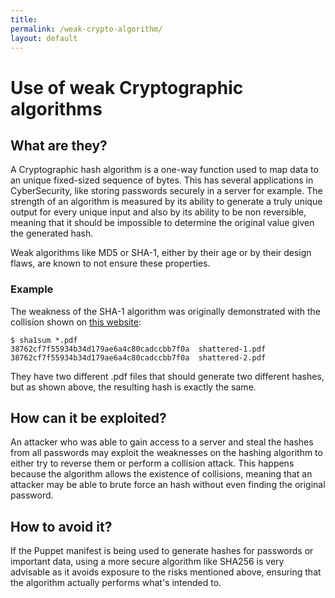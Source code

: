 ```yaml
---
title: 
permalink: /weak-crypto-algorithm/
layout: default
---
```


# Use of weak Cryptographic algorithms

## What are they?

A Cryptographic hash algorithm is a one-way function used to map data to an unique fixed-sized sequence of bytes. This has several applications in CyberSecurity, like storing passwords securely in a server for example. The strength of an algorithm is measured by its ability to generate a truly unique output for every unique input and also by its ability to be non reversible, meaning that it should be impossible to determine the original value given the generated hash. 

Weak algorithms like MD5 or SHA-1, either by their age or by their design flaws, are known to not ensure these properties.

### Example
The weakness of the SHA-1 algorithm was originally demonstrated with the collision shown on [this website](https://shattered.it):

```shell
$ sha1sum *.pdf
38762cf7f55934b34d179ae6a4c80cadccbb7f0a  shattered-1.pdf
38762cf7f55934b34d179ae6a4c80cadccbb7f0a  shattered-2.pdf
```
They have two different .pdf files that should generate two different hashes, but as shown above, the resulting hash is exactly the same.

## How can it be exploited?

An attacker who was able to gain access to a server and steal the hashes from all passwords may exploit the weaknesses on the hashing algorithm to either try to reverse them or perform a collision attack. This happens because the algorithm allows the existence of collisions, meaning that an attacker may be able to brute force an hash without even finding the original password.

## How to avoid it?

If the Puppet manifest is being used to generate hashes for passwords or important data, using a more secure algorithm like SHA256 is very advisable as it avoids exposure to the risks mentioned above, ensuring that the algorithm actually performs what's intended to.